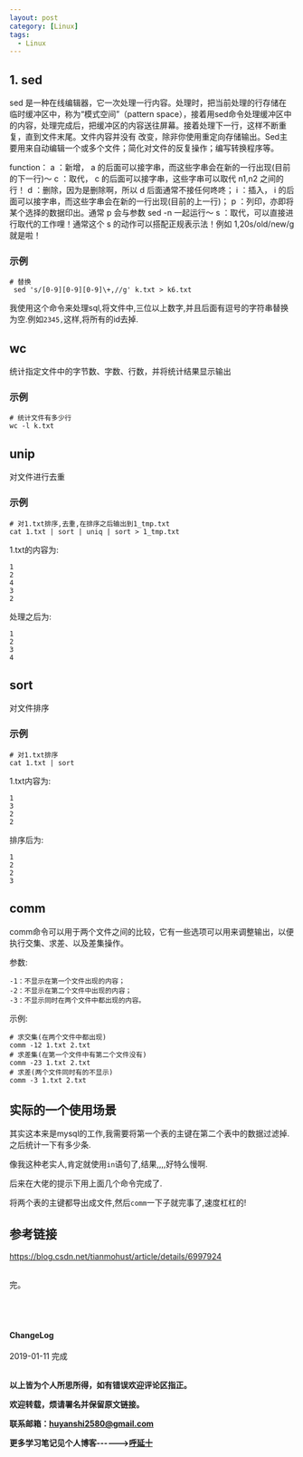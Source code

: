 ```yaml
---
layout: post
category: [Linux]
tags:
  - Linux
---
```



## 1. sed

sed 是一种在线编辑器，它一次处理一行内容。处理时，把当前处理的行存储在临时缓冲区中，称为“模式空间”（pattern space），接着用sed命令处理缓冲区中的内容，处理完成后，把缓冲区的内容送往屏幕。接着处理下一行，这样不断重复，直到文件末尾。文件内容并没有 改变，除非你使用重定向存储输出。Sed主要用来自动编辑一个或多个文件；简化对文件的反复操作；编写转换程序等。


function：
a ：新增， a 的后面可以接字串，而这些字串会在新的一行出现(目前的下一行)～
c ：取代， c 的后面可以接字串，这些字串可以取代 n1,n2 之间的行！
d ：删除，因为是删除啊，所以 d 后面通常不接任何咚咚；
i ：插入， i 的后面可以接字串，而这些字串会在新的一行出现(目前的上一行)；
p ：列印，亦即将某个选择的数据印出。通常 p 会与参数 sed -n 一起运行～
s ：取代，可以直接进行取代的工作哩！通常这个 s 的动作可以搭配正规表示法！例如 1,20s/old/new/g 就是啦！
### 示例

```shell
# 替换
 sed 's/[0-9][0-9][0-9]\+,//g' k.txt > k6.txt
 ```

 我使用这个命令来处理sql,将文件中,三位以上数字,并且后面有逗号的字符串替换为空.例如`2345,`这样,将所有的id去掉.

## wc

统计指定文件中的字节数、字数、行数，并将统计结果显示输出

### 示例

```shell
# 统计文件有多少行
wc -l k.txt
```

## unip

对文件进行去重

### 示例

```shell
# 对1.txt排序,去重,在排序之后输出到1_tmp.txt
cat 1.txt | sort | uniq | sort > 1_tmp.txt
```
1.txt的内容为:
```
1
2
4
3
2
```

处理之后为:

```
1
2
3
4
```


## sort

对文件排序

### 示例

```shell
# 对1.txt排序
cat 1.txt | sort
```

1.txt内容为:
```
1
3
2
2
```

排序后为:
```
1
2
2
3
```

## comm

comm命令可以用于两个文件之间的比较，它有一些选项可以用来调整输出，以便执行交集、求差、以及差集操作。

参数:
```
-1：不显示在第一个文件出现的内容；
-2：不显示在第二个文件中出现的内容；
-3：不显示同时在两个文件中都出现的内容。
```

示例:

```shell
# 求交集(在两个文件中都出现)
comm -12 1.txt 2.txt
# 求差集(在第一个文件中有第二个文件没有)
comm -23 1.txt 2.txt
# 求差(两个文件同时有的不显示)
comm -3 1.txt 2.txt
```

## 实际的一个使用场景

其实这本来是mysql的工作,我需要将第一个表的主键在第二个表中的数据过滤掉.之后统计一下有多少条.

像我这种老实人,肯定就使用`in`语句了,结果,,,,好特么慢啊.

后来在大佬的提示下用上面几个命令完成了.

将两个表的主键都导出成文件,然后`comm`一下子就完事了,速度杠杠的!


## 参考链接

https://blog.csdn.net/tianmohust/article/details/6997924


<br>
完。

<br>
<br>
<br>
<br>
<h4>ChangeLog</h4>
2019-01-11 完成
<br>
<br>

**以上皆为个人所思所得，如有错误欢迎评论区指正。**

**欢迎转载，烦请署名并保留原文链接。**

**联系邮箱：huyanshi2580@gmail.com**

**更多学习笔记见个人博客------><a href="{{ site.baseurl }}/">呼延十</a>**
